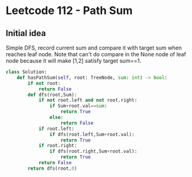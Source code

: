 # Leetcode 112 - Path Sum

## Initial idea
Simple DFS, record current sum and compare it with target sum when reaches leaf node. Note that can't do compare in the None node of leaf node because it will make [1,2] satisfy target sum==1.
```python
class Solution:
    def hasPathSum(self, root: TreeNode, sum: int) -> bool:
        if not root:
            return False
        def dfs(root,Sum):
            if not root.left and not root.right:
                if Sum+root.val==sum:
                    return True
                else:
                    return False
            if root.left:
                if dfs(root.left,Sum+root.val):
                    return True
            if root.right:
                if dfs(root.right,Sum+root.val):
                    return True
            return False
        return dfs(root,0)
```
